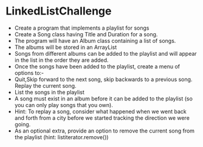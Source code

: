 # LinkedListChallenge

- Create a program that implements a playlist for songs
- Create a Song class having Title and Duration for a song.
- The program will have an Album class containing a list of songs.
- The albums will be stored in an ArrayList
- Songs from different albums can be added to the playlist and will appear in the list in the order they are added.
- Once the songs have been added to the playlist, create a menu of options to:-
- Quit,Skip forward to the next song, skip backwards to a previous song. Replay the current song.
- List the songs in the playlist
- A song must exist in an album before it can be added to the playlist (so you can only play songs that you own).
- Hint:  To replay a song, consider what happened when we went back and forth from a city before we started tracking the direction we were going.
- As an optional extra, provide an option to remove the current song from the playlist (hint: listiterator.remove())
         
